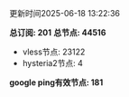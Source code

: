 更新时间2025-06-18 13:22:36

**总订阅: 201**
**总节点: 44516**
- vless节点: 23122
- hysteria2节点: 4

**google ping有效节点: 181**
